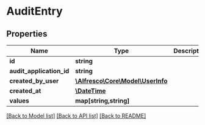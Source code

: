 # AuditEntry

## Properties
Name | Type | Description | Notes
------------ | ------------- | ------------- | -------------
**id** | **string** |  | 
**audit_application_id** | **string** |  | 
**created_by_user** | [**\Alfresco\Core\Model\UserInfo**](UserInfo.md) |  | 
**created_at** | [**\DateTime**](\DateTime.md) |  | 
**values** | **map[string,string]** |  | [optional] 

[[Back to Model list]](../README.md#documentation-for-models) [[Back to API list]](../README.md#documentation-for-api-endpoints) [[Back to README]](../README.md)


